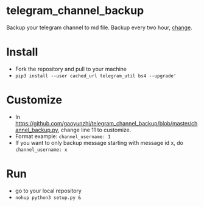 # telegram_channel_backup

Backup your telegram channel to md file. Backup every two hour, [change](https://github.com/gaoyunzhi/telegram_channel_backup/blob/master/channel_backup.py#L49). 

# Install
- Fork the repository and pull to your machine
- `pip3 install --user cached_url telegram_util bs4 --upgrade'`

# Customize
- In https://github.com/gaoyunzhi/telegram_channel_backup/blob/master/channel_backup.py, change line 11 to customize. 
- Format example: `channel_username: 1` 
- If you want to only backup message starting with message id x, do `channel_username: x`

# Run
- go to your local repository
- `nohup python3 setup.py &`
